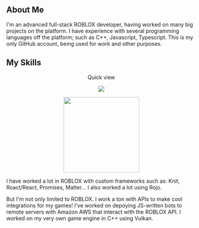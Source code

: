 ## About Me
I'm an advanced full-stack ROBLOX developer, having worked on many big projects on the platform. I have experience with several programming languages off the platform; such as C++, Javascript, Typescript. This is my only GitHub account, being used for work and other purposes.

## My Skills
<p align="center">
Quick view
</p>
<p align="center">
  <a href="https://skillicons.dev">
    <img src="https://skillicons.dev/icons?i=lua,ts,js,cpp,c,py,sqlite,nodejs,visualstudio,discord,blender,aws,linux,git,github" />
  </a>
</p>

<p align="center">
    <a href="https://github.com/anuraghazra/convoychat">
        <img height=200 align="center" src="https://github-readme-stats.vercel.app/api/top-langs?username=m-ethods&layout=compact&langs_count=8&card_width=320&theme=tokyonight"/>
    </a>
    
</p>

I have worked a lot in ROBLOX with custom frameworks such as: Knit, Roact/React, Promises, Matter... I also worked a lot using Rojo.

But I'm not only limited to ROBLOX. I work a ton with APIs to make cool integrations for my games! I've worked on depoying JS-written bots to remote servers with Amazon AWS that interact with the ROBLOX API.
I worked on my very own game engine in C++ using Vulkan.
